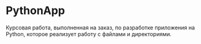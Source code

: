 # PythonApp
Курсовая работа, выполненная на заказ, по разработке приложения на Python, которое реализует работу с файлами и директориями.
